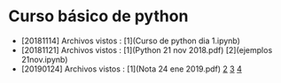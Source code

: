 # Curso básico de python
* [20181114] Archivos vistos : [1](Curso de python dia 1.ipynb)
* [20181121] Archivos vistos : [1](Python 21 nov 2018.pdf) [2](ejemplos 21nov.ipynb)
* [20190124] Archivos vistos :
 [1](Nota 24 ene 2019.pdf)
 [2](ejemplos_funciones.py)
 [3](mas_funciones.py)
 [4](muchas_mas_funciones.py)